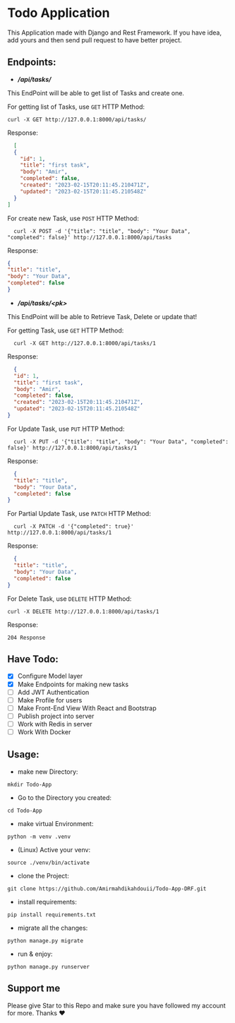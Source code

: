 # Todo Application

<p>
    This Application made with Django and Rest Framework.
    If you have idea, add yours and then send pull request to have better project.
</p>

## Endpoints:

- ***/api/tasks/***
  <p>

This EndPoint will be able to get list of Tasks and
create one. 

For getting list of Tasks, use `GET` HTTP Method:

```commandline
curl -X GET http://127.0.0.1:8000/api/tasks/  
```

Response:

```json
  [
  {
    "id": 1,
    "title": "first task",
    "body": "Amir",
    "completed": false,
    "created": "2023-02-15T20:11:45.210471Z",
    "updated": "2023-02-15T20:11:45.210548Z"
  }
]
 ```

For create new Task, use `POST` HTTP Method:

```
  curl -X POST -d '{"title": "title", "body": "Your Data", "completed": false}' http://127.0.0.1:8000/api/tasks  
```

Response:

  ```json
  {
  "title": "title",
  "body": "Your Data",
  "completed": false
}
  ```

</p>

- ***/api/tasks/&lt;pk&gt;***

<p>
This EndPoint will be able to Retrieve Task, Delete or update that!


For getting Task, use `GET` HTTP Method:

```
  curl -X GET http://127.0.0.1:8000/api/tasks/1  
```

Response:

```json
  {
  "id": 1,
  "title": "first task",
  "body": "Amir",
  "completed": false,
  "created": "2023-02-15T20:11:45.210471Z",
  "updated": "2023-02-15T20:11:45.210548Z"
}
```

For Update Task, use `PUT` HTTP Method:

```
  curl -X PUT -d '{"title": "title", "body": "Your Data", "completed": false}' http://127.0.0.1:8000/api/tasks/1  
```

Response:

```json
  {
  "title": "title",
  "body": "Your Data",
  "completed": false
}
```

For Partial Update Task, use `PATCH` HTTP Method:

```
  curl -X PATCH -d '{"completed": true}' http://127.0.0.1:8000/api/tasks/1  
  ```

Response:

```json
  {
  "title": "title",
  "body": "Your Data",
  "completed": false
}
```

For Delete Task, use `DELETE` HTTP Method:

```
curl -X DELETE http://127.0.0.1:8000/api/tasks/1  
```

Response:

```
204 Response
```

  </p>

## Have Todo:

- [x] Configure Model layer
- [x] Make Endpoints for making new tasks
- [ ] Add JWT Authentication
- [ ] Make Profile for users
- [ ] Make Front-End View With React and Bootstrap
- [ ] Publish project into server
- [ ] Work with Redis in server
- [ ] Work With Docker

## Usage:

- make new Directory:

```commandline 
mkdir Todo-App
```

- Go to the Directory you created:

```commandline
cd Todo-App
```

- make virtual Environment:

``` commandline
python -m venv .venv 
```

- (Linux) Active your venv:

```commandline
source ./venv/bin/activate
```

- clone the Project:

```commandline
git clone https://github.com/Amirmahdikahdouii/Todo-App-DRF.git
```

- install requirements:

```
pip install requirements.txt
```

- migrate all the changes:

```commandline
python manage.py migrate
```

- run & enjoy:

```
python manage.py runserver 
```

## Support me

Please give Star to this Repo and make sure you have followed my account for more.
Thanks :heart:
